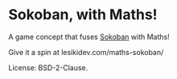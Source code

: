 # Sokoban, with Maths!

A game concept that fuses [Sokoban](https://en.wikipedia.org/wiki/Sokoban?oldformat=true) with Maths!

Give it a spin at lesikidev.com/maths-sokoban/

License: BSD-2-Clause.
